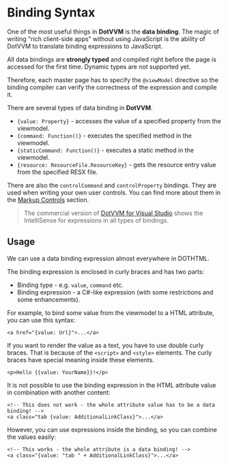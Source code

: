 # Binding Syntax

One of the most useful things in **DotVVM** is the **data binding**. The magic of writing "rich client-side apps" without using JavaScript
is the ability of DotVVM to translate binding expressions to JavaScript. 

All data bindings are **strongly typed** and compiled right before the page is accessed for the first time. Dynamic types are not supported yet.

Therefore, each master page has to specify the `@viewModel` directive so the binding compiler can verify the correctness of the expression and compile it.

There are several types of data binding in **DotVVM**. 

* `{value: Property}` - accesses the value of a specified property from the viewmodel.
* `{command: Function()}` - executes the specified method in the viewmodel. 
* `{staticCommand: Function()}` - executes a static method in the viewmodel.
* `{resource: ResourceFile.ResourceKey}` - gets the resource entry value from the specified RESX file.

There are also the `controlCommand` and `controlProperty` bindings. They are used when writing your own user controls.
You can find more about them in the [Markup Controls](/docs/tutorials/control-development-markup-only-controls/{branch}) section.

> The commercial version of [DotVVM for Visual Studio](/landing/dotvvm-for-visual-studio-extension) shows the IntelliSense for expressions in all types 
of bindings. 

## Usage

We can use a data binding expression almost everywhere in DOTHTML. 

The binding expression is enclosed in curly braces and has two parts:

* Binding type - e.g. `value`, `command` etc.
* Binding expression - a C#-like expression (with some restrictions and some enhancements).

For example, to bind some value from the viewmodel to a HTML attribute, you can use this syntax:
 
```DOTHTML
<a href="{value: Url}">...</a>
```

If you want to render the value as a text, you have to use double curly braces. That is because of the `<script>` and `<style>` elements.
The curly braces have special meaning inside these elements.

```DOTHTML
<p>Hello {{value: YourName}}!</p>
```

It is not possible to use the binding expression in the HTML attribute value in combination with another content:

```DOTHTML
<!-- This does not work - the whole attribute value has to be a data binding! -->
<a class="tab {value: AdditionalLinkClass}">...</a>
```

However, you can use expressions inside the binding, so you can combine the values easily:

```DOTHTML
<!-- This works - the whole attribute is a data binding! -->
<a class="{value: "tab " + AdditionalLinkClass}">...</a>
```